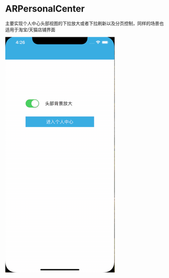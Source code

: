 # ARPersonalCenter
主要实现个人中心头部视图的下拉放大或者下拉刷新以及分页控制，同样的场景也适用于淘宝/天猫店铺界面

![image](https://github.com/ArchLL/ARPersonalCenter/blob/master/show.gif)
